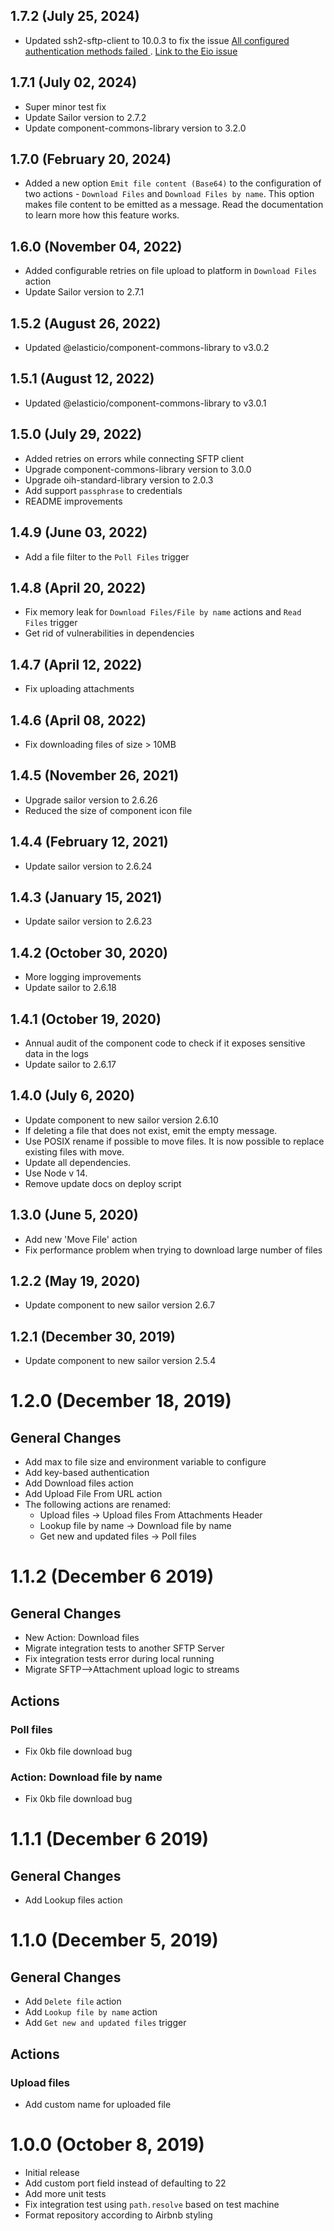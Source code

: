 ## 1.7.2 (July 25, 2024)
* Updated ssh2-sftp-client to 10.0.3 to fix the issue [All configured authentication methods failed ](https://github.com/mscdex/ssh2/issues/1277). 
[Link to the Eio issue](https://github.com/elasticio/sftp-component/issues/133)

## 1.7.1 (July 02, 2024)
* Super minor test fix
* Update Sailor version to 2.7.2
* Update component-commons-library version to 3.2.0

## 1.7.0 (February 20, 2024)
* Added a new option `Emit file content (Base64)` to the configuration of two actions - `Download Files` and `Download Files by name`.
This option makes file content to be emitted as a message. Read the documentation to learn more how this feature works.

## 1.6.0 (November 04, 2022)
* Added configurable retries on file upload to platform in `Download Files` action
* Update Sailor version to 2.7.1

## 1.5.2 (August 26, 2022)
* Updated @elasticio/component-commons-library to v3.0.2

## 1.5.1 (August 12, 2022)
* Updated @elasticio/component-commons-library to v3.0.1

## 1.5.0 (July 29, 2022)
* Added retries on errors while connecting SFTP client
* Upgrade component-commons-library version to 3.0.0
* Upgrade oih-standard-library version to 2.0.3
* Add support `passphrase` to credentials
* README improvements

## 1.4.9 (June 03, 2022)
* Add a file filter to the `Poll Files` trigger

## 1.4.8 (April 20, 2022)
* Fix memory leak for `Download Files/File by name` actions and `Read Files` trigger
* Get rid of vulnerabilities in dependencies

## 1.4.7 (April 12, 2022)

* Fix uploading attachments

## 1.4.6 (April 08, 2022)

* Fix downloading files of size > 10MB

## 1.4.5 (November 26, 2021)

* Upgrade sailor version to 2.6.26
* Reduced the size of component icon file

## 1.4.4 (February 12, 2021)

* Update sailor version to 2.6.24

## 1.4.3 (January 15, 2021)

* Update sailor version to 2.6.23

## 1.4.2 (October 30, 2020)

* More logging improvements
* Update sailor to 2.6.18

## 1.4.1 (October 19, 2020)

* Annual audit of the component code to check if it exposes sensitive data in the logs
* Update sailor to 2.6.17

## 1.4.0 (July 6, 2020)

* Update component to new sailor version 2.6.10
* If deleting a file that does not exist, emit the empty message.
* Use POSIX rename if possible to move files. It is now possible to replace existing files with move.
* Update all dependencies.
* Use Node v 14.
* Remove update docs on deploy script

## 1.3.0 (June 5, 2020)

* Add new 'Move File' action
* Fix performance problem when trying to download large number of files

## 1.2.2 (May 19, 2020)

* Update component to new sailor version 2.6.7

## 1.2.1 (December 30, 2019)

* Update component to new sailor version 2.5.4

# 1.2.0 (December 18, 2019)

## General Changes
* Add max to file size and environment variable to configure
* Add key-based authentication
* Add Download files action
* Add Upload File From URL action
* The following actions are renamed:
  - Upload files -> Upload files From Attachments Header
  - Lookup file by name -> Download file by name
  - Get new and updated files -> Poll files

# 1.1.2 (December 6 2019)

## General Changes
* New Action: Download files
* Migrate integration tests to another SFTP Server
* Fix integration tests error during local running
* Migrate SFTP-->Attachment upload logic to streams

## Actions
### Poll files
* Fix 0kb file download bug
### Action: Download file by name
* Fix 0kb file download bug

# 1.1.1 (December 6 2019)

## General Changes
* Add Lookup files action

# 1.1.0 (December 5, 2019)

## General Changes
* Add `Delete file` action
* Add `Lookup file by name` action
* Add `Get new and updated files` trigger

## Actions
### Upload files
* Add custom name for uploaded file

# 1.0.0 (October 8, 2019)

* Initial release
* Add custom port field instead of defaulting to 22
* Add more unit tests
* Fix integration test using `path.resolve` based on test machine
* Format repository according to Airbnb styling
